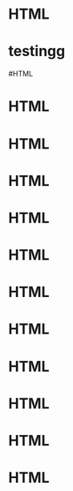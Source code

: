 # HTML
# testingg
#HTML
# HTML
# HTML
# HTML
# HTML
# HTML
# HTML
# HTML
# HTML
# HTML
# HTML
# HTML
